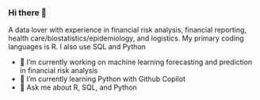 ### Hi there 👋

<!--
**harborwang/harborwang** is a ✨ _special_ ✨ repository because its `README.md` (this file) appears on your GitHub profile.

A data lover with experience in financial risk analysis, financial reporting, health care/biostatistics/epidemiology, and logistics. My primary coding languages is R. I also use SQL and Python

- 🔭 I’m currently working on machine learning forecasting and prediction in financial risk analysis
- 🌱 I’m currently learning Python with Github Copilot
- 👯 I’m looking to collaborate on ...
- 🤔 I’m looking for help with ...
- 💬 Ask me about R, SQL, and Python
- 📫 How to reach me: ...

-->

A data lover with experience in financial risk analysis, financial reporting, health care/biostatistics/epidemiology, and logistics. My primary coding languages is R. I also use SQL and Python

- 🔭 I’m currently working on machine learning forecasting and prediction in financial risk analysis
- 🌱 I’m currently learning Python with Github Copilot
- 💬 Ask me about R, SQL, and Python
